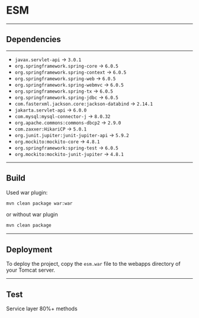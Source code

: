 # ESM

---
## Dependencies

---
* `javax.servlet-api` -> `3.0.1`
* `org.springframework.spring-core` -> `6.0.5`
* `org.springframework.spring-context` -> `6.0.5`
* `org.springframework.spring-web` -> `6.0.5`
* `org.springframework.spring-webmvc` -> `6.0.5`
* `org.springframework.spring-tx` -> `6.0.5`
* `org.springframework.spring-jdbc` -> `6.0.5`
* `com.fasterxml.jackson.core:jackson-databind` -> `2.14.1`
* `jakarta.servlet-api` -> `6.0.0`
* `com.mysql:mysql-connector-j` -> `8.0.32`
* `org.apache.commons:commons-dbcp2` -> `2.9.0`
* `com.zaxxer:HikariCP` -> `5.0.1`
* `org.junit.jupiter:junit-jupiter-api` -> `5.9.2`
* `org.mockito:mockito-core` -> `4.8.1`
* `org.springframework:spring-test` -> `6.0.5`
* `org.mockito:mockito-junit-jupiter` -> `4.8.1`

---
## Build
Used war plugin:
```bash
mvn clean package war:war
```
or without war plugin
```bash
mvn clean package 
```
---
## Deployment
To deploy the project, copy the `esm.war` file to the webapps directory of your Tomcat server.

---
## Test
Service layer 80%+ methods 